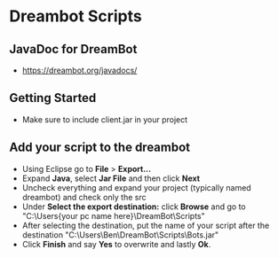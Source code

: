 # Dreambot Scripts

## JavaDoc for DreamBot
- https://dreambot.org/javadocs/

## Getting Started
- Make sure to include client.jar in your project

## Add your script to the dreambot
- Using Eclipse go to **File** > **Export...**
- Expand **Java**, select **Jar File** and then click **Next**
- Uncheck everything and expand your project (typically named dreambot) and check only the src
- Under **Select the export destination:** click **Browse** and go to "C:\Users\{your pc name here}\DreamBot\Scripts"
- After selecting the destination, put the name of your script after the destination "C:\Users\Ben\DreamBot\Scripts\Bots.jar"
- Click **Finish** and say **Yes** to overwrite and lastly **Ok**.
